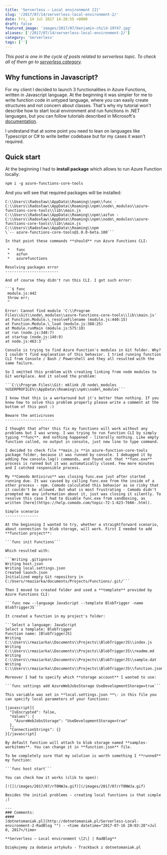 ```yaml
---
title: 'Serverless – Local environment [2]'
slug: '/2017/07/14/serverless-local-environment-2/'
date: Fri, 14 Jul 2017 14:20:55 +0000
draft: false
featured_image: 'images/2017/07/benjamin-child-19747.jpg'
aliases: ['/2017/07/14/serverless-local-environment-2/']
category: 'Serverless'
tags: ['']
---
```


_This post is one in the cycle of posts related to serverless topic. To check all of them go to [serverless category](/category/serverless/)._

Why functions in Javascript?
----------------------------

For my client I decided to launch 3 functionalities in Azure Functions, written in Javascript language. At the beginning it was simpler for me to write function code in untyped language, where you can easily create structures and not concern about classes. That's why my tutorial won't describe how to start local environment and run functions in .NET languages, but you can follow tutorials described in Microsoft's [documentation](https://docs.microsoft.com/en-us/azure/azure-functions/functions-develop-vs).

I undestand that at some point you need to lean on languages like Typescript or C# to write better codebase but for my cases it wasn't required.

Quick start
-----------

At the beginning I had to **install package** which allows to run Azure Function locally:

```npm i -g azure-functions-core-tools```

And you will see that required packages will be installed:

```C:\\Users\\Radosław\\AppData\\Roaming\\npm\\azurefunctions - C:\\Users\\Radosław\\AppData\\Roaming\\npm\\node\_modules\\azure-functions-core-tools\\lib\\main.js
C:\\Users\\Radosław\\AppData\\Roaming\\npm\\func - C:\\Users\\Radosław\\AppData\\Roaming\\npm\\node\_modules\\azure-functions-core-tools\\lib\\main.js
C:\\Users\\Radosław\\AppData\\Roaming\\npm\\azfun - C:\\Users\\Radosław\\AppData\\Roaming\\npm\\node\_modules\\azure-functions-core-tools\\lib\\main.js
C:\\Users\\Radosław\\AppData\\Roaming\\npm
\`-- azure-functions-core-tools@1.0.0-beta.100```

In that point these commands **should** run Azure Functions CLI:

 *   func
 *   azfun
 *   azurefunctions

Resolving packages error
------------------------

And of course they didn't run this CLI. I got such error:

```$ func
 module.js:442
 throw err;
 ^

Error: Cannot find module 'C:\\Program Files\\Git\\node\_modules\\azure-functions-core-tools\\lib\\main.js'
at Function.Module.\_resolveFilename (module.js:440:15)
at Function.Module.\_load (module.js:388:25)
at Module.runMain (module.js:575:10)
at run (node.js:348:7)
at startup (node.js:140:9)
at node.js:463:3```

Console is trying to find Azure Function's modules in Git folder. Why? I couldn't find explanation of this behavior. I tried running function CLI from Console / Bash / Powershell and they all resulted with the same failure.

So I omitted this problem with creating linking from node modules to Git workplace. And it solved the problem:

```C:\\Program Files\\Git: mklink /D node\_modules %USERPROFILE%\\AppData\\Roaming\\npm\\node\_modules```

I know that this is a workaround but it's better than nothing. If you know how to solve this problem properly please write a comment at the bottom of this post :)

Beware the antiviruses
----------------------

I thought that after this fix my functions will work without any problems but I was wrong. I was trying to run function CLI by simply typing **func**. And nothing happened - literally nothing. Like empty function called, no output in console, just new line to type command.

I decided to check file **main.js **in azure-function-core-tools package folder, because it was runned by console. I debugged it by adding few console.log() commands, and found out that **func.exe** process is runned but it was automatically closed. Few more minutes and I catched responsible process.

My **Comodo Antivirus** was closing func.exe just after started running due. It was caused by calling func.exe from the inside of a other process - npm. Comodo calculated this behavior as so risky that it couldn't be allowed. But what is most frustrating - Comodo didn't prompted me any information about it, just was closing it silently. To resolve this case I had to disable func.exe from sandboxing, as written [here](https://help.comodo.com/topic-72-1-623-7666-.html).

Simple scenario
---------------

At the beginning I wanted to try, whether a straightforward scenario, about connection to blob storage, will work. First I needed to add **function project**:

```func init Functions```

Which resulted with:

```Writing .gitignore
Writing host.json
Writing local.settings.json
Created launch.json
Initialized empty Git repository in C:/Users/rmaziarka/documents/Projects/Functions/.git/```

Then I moved to created folder and used a **template** provided by Azure Functions CLI:

```func new --language JavaScript --template BlobTrigger -name BlobTriggerJS```

It created a function in my project's folder:

```Select a language: JavaScript
Select a template: BlobTrigger
Function name: [BlobTriggerJS] 
Writing C:\\Users\\rmaziarka\\Documents\\Projects\\BlobTriggerJS\\index.js
Writing C:\\Users\\rmaziarka\\Documents\\Projects\\BlobTriggerJS\\readme.md
Writing C:\\Users\\rmaziarka\\Documents\\Projects\\BlobTriggerJS\\sample.dat
Writing C:\\Users\\rmaziarka\\Documents\\Projects\\BlobTriggerJS\\function.json```

Moreover I had to specify which **storage account** I wanted to use:

```func settings add AzureWebJobsStorage UseDevelopmentStorage=true```

This variable was set in **local.settings.json **\- in this file you can specify local parameters of your functions:

[javascript]{
  "IsEncrypted": false,
  "Values": {
    "AzureWebJobsStorage": "UseDevelopmentStorage=true"
  },
  "ConnectionStrings": {}
}[/javascript]

By default function will attach to blob storage named **samples-workitems**. You can change it in **function.json** file.

To be completely sure that my solution is worth something I **runned** my function:

```func host start```

You can check how it works (clik to open):

[![](/images/2017/07/rT0NWJa.gif)](/images/2017/07/rT0NWJa.gif)

Besides the initial problems - creating local functions is that simple ;)

---
### Comments:
#### 
[dotnetomaniak.pl](http://dotnetomaniak.pl/Serverless-Local-environment-2-RadBlog "") - <time datetime="2017-07-16 20:03:28">Jul 0, 2017</time>

**Serverless – Local environment \[2\] | RadBlog**

Dziękujemy za dodanie artykułu - Trackback z dotnetomaniak.pl
